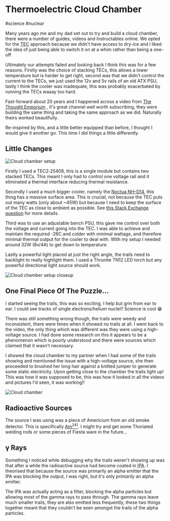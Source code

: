 # Thermoelectric Cloud Chamber

#science
#nuclear

Many years ago me and my dad set out to try and build a cloud chamber, there were a number of guides, videos and Instructables
online. We opted for the <abbr title="Thermo Electric Cooler">TEC</abbr> approach because we didn't have access to
dry-ice and I liked the idea of just being able to switch it on at a whim rather than being a one-off

Ultimately our attempts failed and looking back I think this was for a few reasons. Firstly was the choice of stacking
TECs, this allows a lower temperature but is harder to get right, second was that we didn't control the current to the 
TECs, we just used the 12v and 5v rails of an old ATX PSU, lastly I think the cooler was inadequate, this was probably
exacerbated by running the TECs waaay too hard.

Fast-forward about 20 years and I happened across a video from [The Thought Emporium](https://www.youtube.com/watch?v=-Cu3wW8rNAs)
, it's great channel well worth subscribing, they were building the same thing and taking the same approach as we did.
Naturally theirs worked beautifully.

Re-inspired by this, and a little better equipped than before, I thought I would give it another go. This time I did things
a little differently.


## Little Changes

![Cloud chamber setup](/images/cloud-chamber-setup.jpg)

Firstly I used a TEC2‑25408, this is a single module but contains two stacked TECs. This meant I only had to control one
voltage rail and it eliminated a thermal interface reducing thermal resistance.

Secondly I used a much bigger cooler, namely the [Noctua NH-D14](https://noctua.at/en/nh-d14), this thing has a massive
surface area. This is crucial, not because the TEC puts out many watts (only about ~45W) but because I need to keep the
surface of the TEC as close to ambient as possible. See [this Stack Exchange question](https://electronics.stackexchange.com/questions/449129/tec2-25408-8a-12-v-goes-max-at-20-4a)
for more details.

Third was to use an adjustable bench PSU, this gave me control over both the voltage and current going into the TEC. I was
able to achieve and maintain the required -26C and colder with minimal wattage, and therefore minimal thermal output for
the cooler to deal with. With my setup I needed around 32W (8v/4A) to get down to temperature. 

Lastly a powerful light placed at just the right angle, the trails need to backlight to really highlight them. I used a
Thrunite TN12 LED torch but any powerful directional light source should work.

![Cloud chamber setup closeup](/images/cloud-chamber-setup-closeup.jpg)


## One Final Piece Of The Puzzle...

I started seeing the trails, this was so exciting, I help but grin from ear to ear. I could see tracks of single
electrons/helium nuclei!! Science is cool 😁

There was still something wrong though, the trails were weedy and inconsistent, there were times when it showed no trails
at all. I went back to the video, the only thing which was different was they were using a high-voltage source. I had 
done some research on this it appears to be a phenomenon which is poorly understood and there were sources which claimed
that it wasn't necessary.

I showed the cloud chamber to my partner when I had some of the trails showing and mentioned the issue with a high-voltage
source, she then proceeded to brushed her long hair against a knitted jumper to generate some static electricity. Upon
getting close to the chamber the trails light up! This was how it was supposed to be, this was how it looked in all the
videos and pictures I'd seen, it was working!!

![Cloud chamber](/images/cloud-chamber-closeup.jpg)


## Radioactive Sources

The source I was using was a piece of Americium from an old smoke detector. This is specifically [Am<sup>241</sup>](https://en.wikipedia.org/wiki/Americium-241).
I might try and get some Thoriated welding rods or some pieces of Fiesta ware in the future...


## γ Rays

Something I noticed while debugging why the trails weren't showing up was that after a while the radioactive source had
become coated in <abbr title="Isopropanol Alcohol">IPA</abbr>. I theorised that because the source was primarily an alpha
emitter that the IPA was blocking the output, I was right, but it's only _primarily_ an alpha emitter.

The IPA was actually acting as a filter, blocking the alpha particles but allowing most of the gamma rays to pass through.
The gamma rays leave much smaller trails, they are also emitted less frequently, these two things
together meant that they couldn't be seen amongst the trails of the alpha particles.

